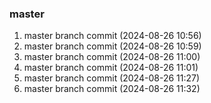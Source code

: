 ### master 

1. master branch commit (2024-08-26 10:56)
2. master branch commit (2024-08-26 10:59)
3. master branch commit (2024-08-26 11:00)
4. master branch commit (2024-08-26 11:01)
5. master branch commit (2024-08-26 11:27)
6. master branch commit (2024-08-26 11:32)